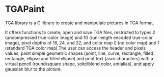 # TGAPaint
TGA library is a C library to create and manipulate pictures in TGA format.

It offers functions to create, open and save TGA files, restricted to types 2 (uncompressed true-color image) and 10 (run-length encoded true-color image), pixel depths of 16, 24, and 32, and color map 0 (no color map) and 1 (standard TGA color map).The user can access the header and pixels values, paint simple geometric shapes (point, line, curve, rectangle, filled rectangle, ellipse and filled ellipse) and print text (ascii characters) with a virtual pencil (round/square shape, solid/blend color, antialias), and apply gaussian blur to the picture.
